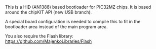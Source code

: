 This is a HID (AN1388) based bootloader for PIC32MZ chips.
It is based around the chipKIT API (new USB branch).

A special board configuration is needed to compile this
to fit in the bootloader area instead of the main program
area.

You also require the Flash library: https://github.com/MajenkoLibraries/Flash
